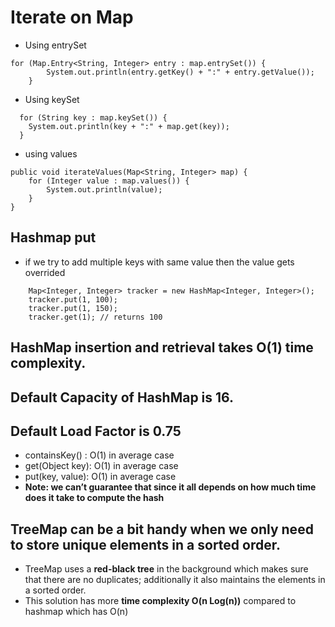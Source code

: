 # Iterate on Map

- Using entrySet
```
for (Map.Entry<String, Integer> entry : map.entrySet()) {
        System.out.println(entry.getKey() + ":" + entry.getValue());
    }
```
- Using keySet
```
  for (String key : map.keySet()) {
    System.out.println(key + ":" + map.get(key));
  }
```
- using values
```
public void iterateValues(Map<String, Integer> map) {
    for (Integer value : map.values()) {
        System.out.println(value);
    }
}
```

## Hashmap put
- if we try to add multiple keys with same value then the value gets overrided
```
    Map<Integer, Integer> tracker = new HashMap<Integer, Integer>();
    tracker.put(1, 100);
    tracker.put(1, 150);
    tracker.get(1); // returns 100
```

## HashMap insertion and retrieval takes O(1) time complexity.
## Default Capacity of HashMap is 16.
## Default Load Factor is 0.75

- containsKey() : O(1) in average case
- get(Object key): O(1) in average case
- put(key, value): O(1) in average case
- **Note: we can’t guarantee that since it all depends on how much time does it take to compute the hash**


## TreeMap can be a bit handy when we only need to store unique elements in a sorted order.
- TreeMap uses a **red-black tree** in the background which makes sure that there are no duplicates; additionally it also maintains the elements in a sorted order.
- This solution has more **time complexity O(n Log(n))** compared to hashmap which has O(n)


